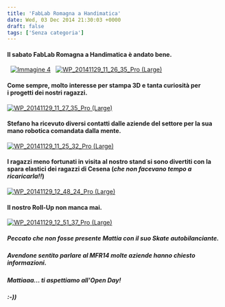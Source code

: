 ```yaml
---
title: 'FabLab Romagna a Handimatica'
date: Wed, 03 Dec 2014 21:30:03 +0000
draft: false
tags: ['Senza categoria']
---
```


#### Il sabato FabLab Romagna a Handimatica è andato bene.

  [![Immagine 4](http://fablabromagna.org/blog/wp-content/uploads/2014/12/Immagine-4.png)](http://fablabromagna.org/blog/wp-content/uploads/2014/12/Immagine-4.png)   [![WP_20141129_11_26_35_Pro (Large)](http://fablabromagna.org/blog/wp-content/uploads/2014/12/WP_20141129_11_26_35_Pro-Large-1024x575.jpg)](http://fablabromagna.org/blog/wp-content/uploads/2014/12/WP_20141129_11_26_35_Pro-Large.jpg)

#### Come sempre, molto interesse per stampa 3D e tanta curiosità per i progetti dei nostri ragazzi.

[![WP_20141129_11_27_35_Pro (Large)](http://fablabromagna.org/blog/wp-content/uploads/2014/12/WP_20141129_11_27_35_Pro-Large-1024x575.jpg)](http://fablabromagna.org/blog/wp-content/uploads/2014/12/WP_20141129_11_27_35_Pro-Large.jpg)

#### Stefano ha ricevuto diversi contatti dalle aziende del settore per la sua mano robotica comandata dalla mente.

[![WP_20141129_11_25_32_Pro (Large)](http://fablabromagna.org/blog/wp-content/uploads/2014/12/WP_20141129_11_25_32_Pro-Large-1024x575.jpg)](http://fablabromagna.org/blog/wp-content/uploads/2014/12/WP_20141129_11_25_32_Pro-Large.jpg)

#### I ragazzi meno fortunati in visita al nostro stand si sono divertiti con la spara elastici dei ragazzi di Cesena (_che non facevano tempo a ricaricarla!!_)

[![WP_20141129_12_48_24_Pro (Large)](http://fablabromagna.org/blog/wp-content/uploads/2014/12/WP_20141129_12_48_24_Pro-Large-1024x575.jpg)](http://fablabromagna.org/blog/wp-content/uploads/2014/12/WP_20141129_12_48_24_Pro-Large.jpg)

#### Il nostro Roll-Up non manca mai.

[![WP_20141129_12_51_37_Pro (Large)](http://fablabromagna.org/blog/wp-content/uploads/2014/12/WP_20141129_12_51_37_Pro-Large-1024x575.jpg)](http://fablabromagna.org/blog/wp-content/uploads/2014/12/WP_20141129_12_51_37_Pro-Large.jpg)

##### **Peccato che non fosse presente Mattia con il suo Skate autobilanciante.**

##### **Avendone sentito parlare al MFR14 molte aziende hanno chiesto informazioni.**

##### Mattiaaa... ti aspettiamo all'Open Day!

##### :-))